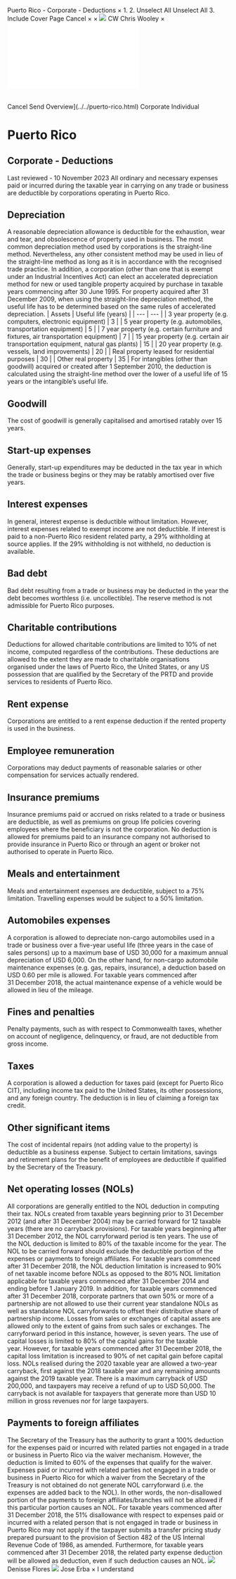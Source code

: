 Puerto Rico - Corporate - Deductions
×
1.
2.
Unselect All
Unselect All
3.
Include Cover Page
Cancel
×
×
![](../../-/media/world-wide-tax-summaries/attachments/global---chris-wooley.ashx%3Frev=ac5e5f3223b34096b1afc2a6009c7320&revision=ac5e5f32-23b3-4096-b1af-c2a6009c7320&hash=859B7ADC84DC2CBEC9760E9E6EE7DE6D0A8BFCDF)
CW
Chris Wooley
×
![](deductions.html)
######
Cancel
Send
Overview](../../puerto-rico.html)
Corporate
Individual
# Puerto Rico
## Corporate - Deductions
Last reviewed - 10 November 2023
All ordinary and necessary expenses paid or incurred during the taxable year in carrying on any trade or business are deductible by corporations operating in Puerto Rico.
## Depreciation
A reasonable depreciation allowance is deductible for the exhaustion, wear and tear, and obsolescence of property used in business. The most common depreciation method used by corporations is the straight-line method. Nevertheless, any other consistent method may be used in lieu of the straight-line method as long as it is in accordance with the recognised trade practice. In addition, a corporation (other than one that is exempt under an Industrial Incentives Act) can elect an accelerated depreciation method for new or used tangible property acquired by purchase in taxable years commencing after 30 June 1995.
For property acquired after 31 December 2009, when using the straight-line depreciation method, the useful life has to be determined based on the same rules of accelerated depreciation.
| Assets | Useful life (years) |
| --- | --- |
| 3 year property (e.g. computers, electronic equipment) | 3 |
| 5 year property (e.g. automobiles, transportation equipment) | 5 |
| 7 year property (e.g. certain furniture and fixtures, air transportation equipment) | 7 |
| 15 year property (e.g. certain air transportation equipment, natural gas plants) | 15 |
| 20 year property (e.g. vessels, land improvements) | 20 |
| Real property leased for residential purposes | 30 |
| Other real property | 35 |
For intangibles (other than goodwill) acquired or created after 1 September 2010, the deduction is calculated using the straight-line method over the lower of a useful life of 15 years or the intangible’s useful life.
## Goodwill
The cost of goodwill is generally capitalised and amortised ratably over 15 years.
## Start-up expenses
Generally, start-up expenditures may be deducted in the tax year in which the trade or business begins or they may be ratably amortised over five years.
## Interest expenses
In general, interest expense is deductible without limitation. However, interest expenses related to exempt income are not deductible. If interest is paid to a non-Puerto Rico resident related party, a 29% withholding at source applies. If the 29% withholding is not withheld, no deduction is available.
## Bad debt
Bad debt resulting from a trade or business may be deducted in the year the debt becomes worthless (i.e. uncollectible). The reserve method is not admissible for Puerto Rico purposes.
## Charitable contributions
Deductions for allowed charitable contributions are limited to 10% of net income, computed regardless of the contributions. These deductions are allowed to the extent they are made to charitable organisations organised under the laws of Puerto Rico, the United States, or any US possession that are qualified by the Secretary of the PRTD and provide services to residents of Puerto Rico.
## Rent expense
Corporations are entitled to a rent expense deduction if the rented property is used in the business.
## Employee remuneration
Corporations may deduct payments of reasonable salaries or other compensation for services actually rendered.
## Insurance premiums
Insurance premiums paid or accrued on risks related to a trade or business are deductible, as well as premiums on group life policies covering employees where the beneficiary is not the corporation. No deduction is allowed for premiums paid to an insurance company not authorised to provide insurance in Puerto Rico or through an agent or broker not authorised to operate in Puerto Rico.
## Meals and entertainment
Meals and entertainment expenses are deductible, subject to a 75% limitation. Travelling expenses would be subject to a 50% limitation.
## Automobiles expenses
A corporation is allowed to depreciate non-cargo automobiles used in a trade or business over a five-year useful life (three years in the case of sales persons) up to a maximum base of USD 30,000 for a maximum annual depreciation of USD 6,000.
On the other hand, for non-cargo automobile maintenance expenses (e.g. gas, repairs, insurance), a deduction based on USD 0.60 per mile is allowed. For taxable years commenced after 31 December 2018, the actual maintenance expense of a vehicle would be allowed in lieu of the mileage.
## Fines and penalties
Penalty payments, such as with respect to Commonwealth taxes, whether on account of negligence, delinquency, or fraud, are not deductible from gross income.
## Taxes
A corporation is allowed a deduction for taxes paid (except for Puerto Rico CIT), including income tax paid to the United States, its other possessions, and any foreign country. The deduction is in lieu of claiming a foreign tax credit.
## Other significant items
The cost of incidental repairs (not adding value to the property) is deductible as a business expense.
Subject to certain limitations, savings and retirement plans for the benefit of employees are deductible if qualified by the Secretary of the Treasury.
## Net operating losses (NOLs)
All corporations are generally entitled to the NOL deduction in computing their tax. NOLs created from taxable years beginning prior to 31 December 2012 (and after 31 December 2004) may be carried forward for 12 taxable years (there are no carryback provisions). For taxable years beginning after 31 December 2012, the NOL carryforward period is ten years. The use of the NOL deduction is limited to 80% of the taxable income for the year. The NOL to be carried forward should exclude the deductible portion of the expenses or payments to foreign affiliates.
For taxable years commenced after 31 December 2018, the NOL deduction limitation is increased to 90% of net taxable income before NOLs as opposed to the 80% NOL limitation applicable for taxable years commenced after 31 December 2014 and ending before 1 January 2019. In addition, for taxable years commenced after 31 December 2018, corporate partners that own 50% or more of a partnership are not allowed to use their current year standalone NOLs as well as standalone NOL carryforwards to offset their distributive share of partnership income.
Losses from sales or exchanges of capital assets are allowed only to the extent of gains from such sales or exchanges. The carryforward period in this instance, however, is seven years. The use of capital losses is limited to 80% of the capital gains for the taxable year. However, for taxable years commenced after 31 December 2018, the capital loss limitation is increased to 90% of net capital gain before capital loss.
NOLs realised during the 2020 taxable year are allowed a two-year carryback, first against the 2018 taxable year and any remaining amounts against the 2019 taxable year. There is a maximum carryback of USD 200,000, and taxpayers may receive a refund of up to USD 50,000. The carryback is not available for taxpayers that generate more than USD 10 million in gross revenues nor for large taxpayers.
## Payments to foreign affiliates
The Secretary of the Treasury has the authority to grant a 100% deduction for the expenses paid or incurred with related parties not engaged in a trade or business in Puerto Rico via the waiver mechanism. However, the deduction is limited to 60% of the expenses that qualify for the waiver.
Expenses paid or incurred with related parties not engaged in a trade or business in Puerto Rico for which a waiver from the Secretary of the Treasury is not obtained do not generate NOL carryforward (i.e. the expenses are added back to the NOL). In other words, the non-disallowed portion of the payments to foreign affiliates/branches will not be allowed if this particular portion causes an NOL.
For taxable years commenced after 31 December 2018, the 51% disallowance with respect to expenses paid or incurred with a related person that is not engaged in trade or business in Puerto Rico may not apply if the taxpayer submits a transfer pricing study prepared pursuant to the provision of Section 482 of the US Internal Revenue Code of 1986, as amended. Furthermore, for taxable years commenced after 31 December 2018, the related party expense deduction will be allowed as deduction, even if such deduction causes an NOL.
![](../../-/media/world-wide-tax-summaries/attachments/puerto-rico---denisse_flores.ashx%3Frev=24ce0257b02140dfae62eeab7aeb62bc&revision=24ce0257-b021-40df-ae62-eeab7aeb62bc&hash=4E87DCCE608276C3402BDFA059DC66D2EB73A123)
Denisse Flores
![](../../-/media/world-wide-tax-summaries/attachments/puerto-rico---jose_erba.ashx%3Frev=21917ede1ffa44309da2cfd8eef8556a&revision=21917ede-1ffa-4430-9da2-cfd8eef8556a&hash=7E5E73D32DFE7F0EE6E93FBE485ADDA3D303C225)
Jose Erba
×
I understand